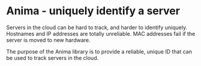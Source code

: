 # Anima - uniquely identify a server

Servers in the cloud can be hard to track, and harder to identify uniquely. Hostnames and IP addresses are totally unreliable. 
MAC addresses fail if the server is moved to new hardware. 

The purpose of the Anima library is to provide a reliable, unique ID that can be used to track servers in the cloud. 

